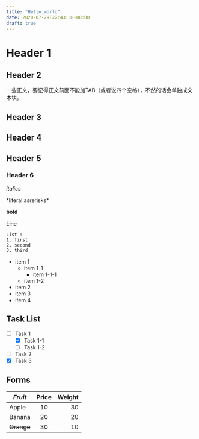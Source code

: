 ```yaml
---
title: "Hello_world"
date: 2020-07-29T22:43:38+08:00
draft: true
---
```


# Header 1

## Header 2
一些正文，要记得正文前面不能加TAB（或者说四个空格），不然的话会单独成文本块。
## Header 3

## Header 4

## Header 5

### Header 6
_italics_

\*literal asrerisks\*

**bold**

~~Line~~



```
List :
1. first  
2. second  
3. third
```
* item 1
    - item 1-1
        + item 1-1-1
    + item 1-2
* item 2
* item 3
* item 4

## Task List
- [ ] Task 1
    + [x] Task 1-1
    + [ ] Task 1-2
- [ ] Task 2
- [x] Task 3

## Forms
| _Fruit_  | Price      | Weight   |  
| -------- | :--------: | -------: | 
| Apple    | 10         | 30       |  
| Banana   | 20         | 20       |  
|~~Orange~~| 30         | 10       |  